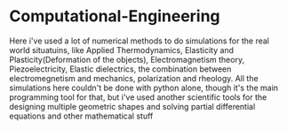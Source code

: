 # Computational-Engineering
Here i've used a lot of numerical methods to do simulations for the real world situatuins, like Applied Thermodynamics, Elasticity and Plasticity(Deformation of the objects), Electromagnetism theory, Piezoelectricity, Elastic dielectrics, the combination between electromegnetism and mechanics, polarization and rheology. All the simulations here couldn't be done with python alone, though it's the main programming tool for that, but i've used another scientific tools for the designing multiple geometric shapes and solving partial differential equations and other mathematical stuff
